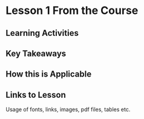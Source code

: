 # Lesson 1 From the Course
## Learning Activities
## Key Takeaways 
## How this is Applicable 
## Links to Lesson
Usage of fonts, links, images, pdf files, tables etc.
